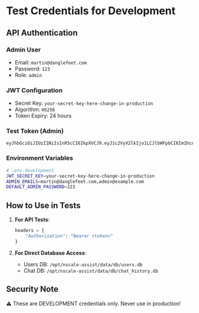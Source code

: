# Test Credentials for Development

## API Authentication

### Admin User
- Email: `martin@danglefeet.com`
- Password: `123`
- Role: `admin`

### JWT Configuration
- Secret Key: `your-secret-key-here-change-in-production`
- Algorithm: `HS256`
- Token Expiry: 24 hours

### Test Token (Admin)
```
eyJhbGciOiJIUzI1NiIsInR5cCI6IkpXVCJ9.eyJ1c2VyX2lkIjo1LCJlbWFpbCI6Im1hcnRpbkBkYW5nbGVmZWV0LmNvbSIsInJvbGUiOiJhZG1pbiIsImV4cCI6OTk5OTk5OTk5OX0.XXXXX
```

### Environment Variables
```bash
# .env.development
JWT_SECRET_KEY=your-secret-key-here-change-in-production
ADMIN_EMAILS=martin@danglefeet.com,admin@example.com
DEFAULT_ADMIN_PASSWORD=123
```

## How to Use in Tests

1. **For API Tests**:
   ```python
   headers = {
       "Authorization": "Bearer <token>"
   }
   ```

2. **For Direct Database Access**:
   - Users DB: `/opt/nscale-assist/data/db/users.db`
   - Chat DB: `/opt/nscale-assist/data/db/chat_history.db`

## Security Note
⚠️ These are DEVELOPMENT credentials only. Never use in production!